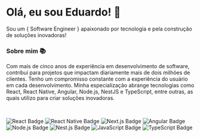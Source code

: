 # Olá, eu sou Eduardo! 🚀
Sou um { Software Engineer } apaixonado por tecnologia e pela construção de soluções inovadoras!

### Sobre mim 📚
Com mais de cinco anos de experiência em desenvolvimento de software, contribuí para projetos que impactam diariamente mais de dois milhões de clientes. Tenho um compromisso constante com a experiência do usuário em cada desenvolvimento. Minha especialização abrange tecnologias como React, React Native, Angular, Node.js, NestJS e TypeScript, entre outras, as quais utilizo para criar soluções inovadoras.

<br/>

![React Badge](https://img.shields.io/badge/-React-4dabc4?logo=react&logoColor=white)
![React Native Badge](https://img.shields.io/badge/-React_Native-8f00ff?logo=react&logoColor=white)
![Next.js Badge](https://img.shields.io/badge/Next.js-ffffff?logo=nextdotjs&logoColor=black)
![Angular Badge](https://img.shields.io/badge/Angular-DD0031?logo=angular&logoColor=white)
![Node.js Badge](https://img.shields.io/badge/Node.js-339933?logo=nodedotjs&logoColor=white)
![Nest.js Badge](https://img.shields.io/badge/NestJS-EA2845?logo=nestjs&logoColor=white)
![JavaScript Badge](https://shields.io/badge/JavaScript-F7DF1E?logo=JavaScript&logoColor=000)
![TypeScript Badge](https://shields.io/badge/TypeScript-3178C6?logo=TypeScript&logoColor=FFF)
